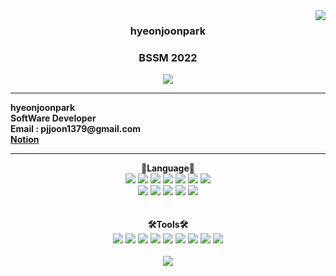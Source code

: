 <img src="https://github-readme-stats.vercel.app/api?username=hyeonjoonpark&show_icons=true&theme=onedark" align="right">
  <div align="center">

  ### <b> hyeonjoonpark </b> 
  ### <p>BSSM 2022</p>


<a href="https://github.com/hyeonjoonpark"></a>
  <a href="https://www.instagram.com/jjoon1379/"><img src="https://img.shields.io/badge/Instagram-FF0080?style=flat-round&logo=instagram&logoColor=white"/>
</a>
</div>

---

<div align="left">
  <b>hyeonjoonpark<br>SoftWare Developer</b><br>
  <b>Email : pjjoon1379@gmail.com</b><br>
  <b><a href="https://www.notion.so/4eda0ae435f348428da1d2ecd81022ad">Notion</a></b>
</div>

---

<div align="left">
<div align="center"> 
<b>📖Language📖</b>
</div>
<div align="center">
  <img src="https://img.shields.io/badge/C-00daf2?style=for-the-badge&logo=C&logoColor=white">
  <img src="https://img.shields.io/badge/html5-E34F26?style=for-the-badge&logo=html5&logoColor=white">
  <img src="https://img.shields.io/badge/css3-ff00ff?style=for-the-badge&logo=css3&logoColor=white">
  <img src="https://img.shields.io/badge/Javascript-e4e94f?style=for-the-badge&logo=javascript&logoColor=white">
  <img src="https://img.shields.io/badge/Node.js-02a100?style=for-the-badge&logo=node.js&logoColor=white">
  <img src="https://img.shields.io/badge/Oracle-d3a102?style=for-the-badge&logo=oracle&logoColor=white">
  <img src="https://img.shields.io/badge/Java-007396?style=for-the-badge&logo=java&logoColor=white">
  <br>
  <img src="https://img.shields.io/badge/spring-6DB33F?style=for-the-badge&logo=spring&logoColor=white"> 
  <img src="https://img.shields.io/badge/express-000000?style=for-the-badge&logo=express&logoColor=white">
  <img src="https://img.shields.io/badge/R-ffffff?style=for-the-badge&logo=r&logoColor=black">
  <img src="https://img.shields.io/badge/Dart-343939?style=for-the-badge&logo=dart&logoColor=black">
  <img src="https://img.shields.io/badge/MySQL-ac4534?style=for-the-badge&logo=mysql&logoColor=black">
  <br>
  
<div align="center">
  <br><br>
<b>🛠Tools🛠</b>
  </div>
  <div align="center">
<img src="https://img.shields.io/badge/Visual Studio code-24acf2?style=flat-round&logo=visualstudiocode&logoColor=white"/>
<img src="https://img.shields.io/badge/IntelliJ-darkblue?style=flat-round&logo=intelliJ&logoColor=white"/>
<img src="https://img.shields.io/badge/Android Studio-24acf2?style=flat-round&logo=androidstudio&logoColor=white"/>
<img src="https://img.shields.io/badge/Google colab-163264?style=flat-round&logo=googlecolab&logoColor=white"/>
<img src="https://img.shields.io/badge/Pycharm-aa34f4?style=flat-round&logo=pycharm&logoColor=white"/>
<img src="https://img.shields.io/badge/Jupyter notebook-bb2345?style=flat-round&logo=jupyternotebook&logoColor=white"/>
<img src="https://img.shields.io/badge/Git-orange?style=flat-round&logo=Git&logoColor=white"/>
<img src="https://img.shields.io/badge/Github-black?style=flat-round&logo=Github&logoColor=white"/>
<img src="https://img.shields.io/badge/linux-red?style=flat-round&logo=linux&logoColor=black"> 
  </div>
  </div>
</div>
<br>
<div align="center">
  <img src="https://github-readme-stats.vercel.app/api/top-langs/?username=hyeonjoonpark&layout=compact&theme=onedark"/> <br>
</div>
</div>
